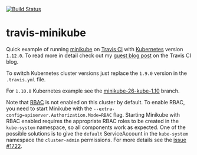 [![Build Status](https://travis-ci.org/LiliC/travis-minikube.svg?branch=kubeadm/xenial)](https://travis-ci.org/LiliC/travis-minikube)

# travis-minikube

Quick example of running [minikube](https://github.com/kubernetes/minikube) on [Travis CI](https://travis-ci.org/) with [Kubernetes](https://github.com/kubernetes/kubernetes) version `1.12.0`.
To read more in detail check out my [guest blog post](https://blog.travis-ci.com/2017-10-26-running-kubernetes-on-travis-ci-with-minikube) on the Travis CI blog.

To switch Kubernetes cluster versions just replace the `1.9.0` version in the `.travis.yml` file.

For `1.10.0` Kubernetes example see the [minikube-26-kube-1.10](https://github.com/LiliC/travis-minikube/tree/minikube-26-kube-1.10) branch.

Note that [RBAC](https://kubernetes.io/docs/reference/access-authn-authz/rbac/) is not enabled on this cluster by default. To enable RBAC, you need to start Minikube with the `--extra-config=apiserver.Authorization.Mode=RBAC` flag.
Starting Minikube with RBAC enabled requires the appropriate RBAC roles to be created in the `kube-system` namespace, so all components work as expected. One of the possible solutions is to give the `default` ServiceAccount in the `kube-system` namespace the `cluster-admin` permissions. For more details see the [issue #1722](https://github.com/kubernetes/minikube/issues/1722).
